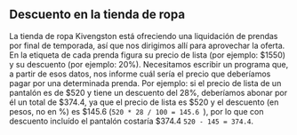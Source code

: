 ## Descuento en la tienda de ropa

La tienda de ropa Kivengston está ofreciendo una liquidación de prendas por final de temporada, así que nos dirigimos allí para aprovechar la oferta. En la etiqueta de cada prenda figura su precio de lista (por ejemplo: $1550) y su descuento (por ejemplo: 20%). Necesitamos escribir un programa que, a partir de esos datos, nos informe cuál sería el precio que deberíamos pagar por una determinada prenda. Por ejemplo: si el precio de lista de un pantalón es de $520 y tiene un descuento del 28%, deberíamos abonar por él un total de $374.4, ya que el precio de lista es $520 y el descuento (en pesos, no en %) es $145.6 (```520 * 28 / 100 = 145.6 ```), por lo que con descuento incluído el pantalón costaría $374.4 ```520 - 145 = 374.4```.
